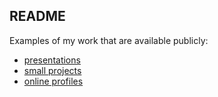 ## README

Examples of my work that are available publicly:

 - [presentations](presentations.md)
 - [small projects](projects.md)
 - [online profiles](profiles.md)
